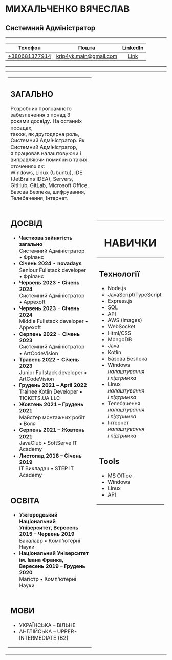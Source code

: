 # МИХАЛЬЧЕНКО ВЯЧЕСЛАВ
## Системний Адміністратор

_______________________________

|Телефон|Пошта|LinkedIn|
|:---:|:---:|:---:|
|[+380681377914](tel:+380681377914)|[krip4yk.main@gmail.com](mailto:krip4yk.main@gmail.com)|[Link](https://www.linkedin.com/in/viacheslav-mykhalchenko-752042171/)|

_______________________________

<table>
<tbody>
<tr>
<td>
  <table>
  <tbody>
  <tr>
    <td><h2>ЗАГАЛЬНО</h2><p> Розробник програмного забезпечення з понад 3 роками досвіду. На останніх посадах,
                                         <br>також, як другодярна роль, Системний Адміністратор. Як Системний Адміністратор,
                                         <br>я працював налаштовуючи і виправляючи помилки в таких оточеннях як:
                                         <br>Windows, Linux (Ubuntu), IDE (JetBrains IDEA), Servers, GitHub, GitLab, Microsoft Office, 
                                         <br>Базова Безпека, шифрування, Телебачення, Інтернет.</p></td>
  </tr>
  <tr>
    <td><h2>ДОСВІД</h2>
      <ul>
        <li><b>Часткова зайнятість загально</b><br>Системний Адміністратор • Фріланс</li>
        <li><b>Січень 2024 - novadays</b><br>Seniour Fullstack developer • Фріланс</li>
        <li><b>Червень 2023 - Січень 2024</b><br>Системний Адміністратор • Appexoft</li>
        <li><b>Червень 2023 - Січень 2024</b><br>Middle Fullstack developer • Appexoft</li>
        <li><b>Серпень 2022 - Січень 2023</b><br>Системний Адміністратор • ArtCodeVision</li>
        <li><b>Травень 2022 - Січень 2023</b><br>Junior Fullstack developer • ArtCodeVision</li>
        <li><b>Грудень 2021 – April 2022</b><br>Trainee Kotlin Developer • TICKETS.UA LLC</li>
        <li><b>Жовтень 2021 – Грудень 2021</b><br>Майстер монтажних робіт • Воля</li>
        <li><b>Серпень 2021 – Жовтень 2021</b><br>JavaClub • SoftServe IT Academy</li>
        <li><b>Листопад 2018 – Січень 2019</b><br>IT Викладач • STEP IT Academy</li>
      </ul></td>
  </tr>
  <tr>
    <td><h2>ОСВІТА</h2>
      <ul>
        <li><b>Ужгородський Національний Університет, Вересень 2015 – Червень 2019</b><br>Бакалавр • Комп'ютерні Науки</li>
        <li><b>Національний Університет ім. Івана Франка, Вересень 2019 – Грудень 2020</b><br>Магістр • Комп'ютерні Науки</li>
      </ul></td>
  </tr>
  <tr>
    <td><h2>МОВИ</h2>
      <ul>
        <li>УКРАЇНСЬКА – ВІЛЬНЕ</li>
        <li>АНГЛІЙСЬКА – UPPER-INTERMEDIATE (B2)</li>
      </ul></td>
  </tr>
  </tbody>
  </table>
</td>
<td>
  <table>
  <thead>
  <tr>
    <th><h1>НАВИЧКИ</h1></th>
  </tr>
  </thead>
  <tbody>
  <tr>
    <td><h2>Технології</h2>
      <ul>
        <li>Node.js</li>
        <li>JavaScript/TypeScript</li>
        <li>Express.js</li>
        <li>SQL</li>
        <li>API</li>
        <li>AWS (images)</li>
        <li>WebSocket</li>
        <li>Html/CSS</li>
        <li>MongoDB</li>
        <li>Java</li>
        <li>Kotlin</li>
        <li>Базова Безпека</li>
        <li>Windows<br><i>налаштування<br> і підтримка</i></li>
        <li>Linux<br><i>налаштування<br> і підтримка</i></li>
        <li>Телебачення<br><i>налаштування<br> і підтримка</i></li>
        <li>Інтернет<br><i>налаштування<br> і підтримка</i></li>
      </ul>
  </td>
  </tr>
  <tr>
    <td><h2>Tools</h2>
      <ul>
        <li>MS Office</li>
        <li>Windows</li>
        <li>Linux</li>
        <li>API</li>
      </ul>
  </td>
  </tr>
  </tbody>
  </table>
</td>
</tr>
</tbody>
</table>
